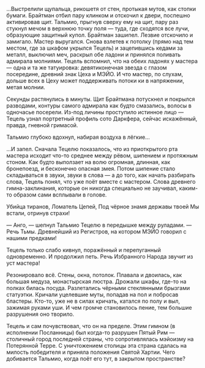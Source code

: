 ...Выстрелили щупальца, рикошетя от стен, протыкая мутов, как стопки бумаги. Брайтман отбил пару клинком и отскочил к двери, поспешно активировав щит. Тальмио, прыгнув сверху ему на щит, пару раз стукнул мечом в верхнюю точку поля — туда, где сходятся все лучи, образующие защитный купол. Брайтман зашипел. Лезвие отскочило и замигало. Мастер выругался. Снова взлетев к потолку (прямо над тем местом, где за шкафом укрылся Тецель) и зацепившись кедами за металл, выключил меч, раскрыл обе ладони и принялся поливать адмирала молниями. Тецель вспомнил, что на обеих ладонях у мастера — одна и та же татуировка: девятиконечная звезда с глазом посередине, древний знак Цеха и МЭЙО. И что мастер, по слухам, дольше всех в Цеху может поддерживать потоки ки в напряжении, метая молнии.

Секунды растянулись в минуты. Щит Брайтмана потускнел и покрылся разводами, контуры самого адмирала как будто смазались, волосы в одночасье посерели. Из-под личины проступило истинное лицо — Тецель узнал портретный профиль сото Даркфера, сейчас искажённый, правда, гневной гримасой.

Тальмио глубоко вдохнул, набирая воздуха в лёгкие...

...И запел. Сначала Тецелю показалось, что из приоткрытого рта мастера исходит что-то среднее между рёвом, шипением и протяжным стоном. Как будто выползает на волю огромная, длинная, как бронепоезд, и бесконечно опасная змея. Потом шипение стало складываться в звуки, звуки в слова — а до того, как начать разбирать слова, Тецель понял, что уже поёт вместе с мастером. Слова древнего гимна-заклинания, которые он никогда специально не заучивал, каким-то образом сами всплывали в голове.

Убийца тиранов, Ломатель Цепей,
Под чёрное знамя державы твоей
Мы встали, отринув страхи!

— Анго, — шепнул Тальмио Тецелю в передышке между руладами. — Речь Тьмы. Древнейший из Регистров, на котором МЭЙО говорил с нашими предками!

Тецель только слабо кивнул, поражённый и перепуганный одновременно. И продолжил петь. Речь Избранного Народа звучит из уст мастера!

Резонировало всё. Стены, окна, потолок. Плавала и двоилась, как большая медуза, монастырская люстра. Дрожали шкафы, где-то на полках билась посуда. Разлетались чёрными стеклянными брызгами статуэтки. Кричали уцелевшие муты, попадав на пол и побросав бластеры. Кто-то, уже не в силах кричать, катался по полу и выл, зажимая руками уши. И чем громче становилось пение, тем большие разрушения оно творило.

Тецель и сам почувствовал, что он на пределе. Этим гимном (в исполнении Посланницы) был когда-то разрушен Пятый Рим — столичный город последней страны, что сопротивлялась мэйоизму на Потерянной Терре. С уничтожением столицы эта страна сдалась на милость победителя и приняла положения Святой Хартии. Чего добивается Тальмио, когда поёт его тут, в закрытом пространстве?
